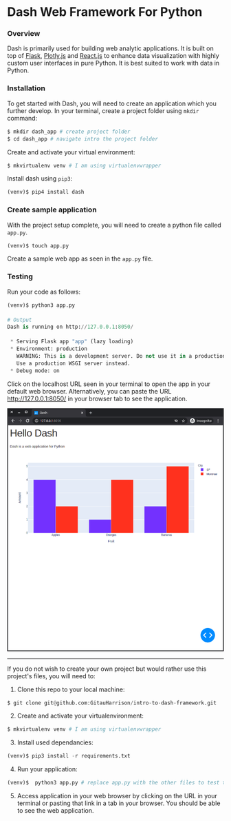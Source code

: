 # Dash Web Framework For Python

### Overview

Dash is primarily used for building web analytic applications. It is built on top of [Flask](https://flask.palletsprojects.com/en/1.1.x/), [Plotly.js](https://plotly.com/javascript/) and [React.js](https://reactjs.org/) to enhance data visualization with highly custom user interfaces in pure Python. It is best suited to work with data in Python.

### Installation

To get started with Dash, you will need to create an application which you further develop. In your terminal, create a project folder using `mkdir` command:

```python
$ mkdir dash_app # create project folder
$ cd dash_app # navigate intro the project folder
```

Create and activate your virtual environment:

```python
$ mkvirtualenv venv # I am using virtualenvwrapper
```

Install dash using `pip3`:

```python
(venv)$ pip4 install dash

```

### Create sample application

With the project setup complete, you will need to create a python file called `app.py`. 

```python
(venv)$ touch app.py
```

Create a sample web app as seen in the `app.py` file.

### Testing

Run your code as follows:

```python
(venv)$ python3 app.py

# Output
Dash is running on http://127.0.0.1:8050/

 * Serving Flask app "app" (lazy loading)
 * Environment: production
   WARNING: This is a development server. Do not use it in a production deployment.
   Use a production WSGI server instead.
 * Debug mode: on
```

Click on the localhost URL seen in your terminal to open the app in your default web browser. Alternatively, you can paste the URL http://127.0.0.1:8050/ in your browser tab to see the application.

![Example Graph](/images/example_graph.png)

------------------------------

If you do not wish to create your own project but would rather use this project's files, you will need to:

1. Clone this repo to your local machine:

```python
$ git clone git@github.com:GitauHarrison/intro-to-dash-framework.git
```

2. Create and activate your virtualenvironment:

```python
$ mkvirtualenv venv # I am using virtualenvwrapper
```

3. Install used dependancies:

```python
(venv)$ pip3 install -r requirements.txt
```

4. Run your application:

```python
(venv)$  python3 app.py # replace app.py with the other files to test them out too
```

5. Access application in your web browser by clicking on the URL in your terminal or pasting that link in a tab in your browser. You should be able to see the web application.